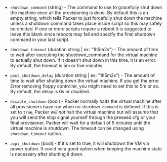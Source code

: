 <!-- Code generated from the comments of the ShutdownConfig struct in builder/virtualbox/common/shutdown_config.go; DO NOT EDIT MANUALLY -->

-   `shutdown_command` (string) - The command to use to gracefully shut down the
    machine once all the provisioning is done. By default this is an empty
    string, which tells Packer to just forcefully shut down the machine unless a
    shutdown command takes place inside script so this may safely be omitted. If
    one or more scripts require a reboot it is suggested to leave this blank
    since reboots may fail and specify the final shutdown command in your
    last script.
    
-   `shutdown_timeout` (duration string | ex: "1h5m2s") - The amount of time to wait after executing the
    shutdown_command for the virtual machine to actually shut down. If it
    doesn't shut down in this time, it is an error. By default, the timeout is
    5m or five minutes.
    
-   `post_shutdown_delay` (duration string | ex: "1h5m2s") - The amount of time to wait after shutting
    down the virtual machine. If you get the error
    Error removing floppy controller, you might need to set this to 5m
    or so. By default, the delay is 0s or disabled.
    
-   `disable_shutdown` (bool) - Packer normally halts the virtual machine after all provisioners have
    run when no `shutdown_command` is defined.  If this is set to `true`, Packer
    *will not* halt the virtual machine but will assume that you will send the stop
    signal yourself through the preseed.cfg or your final provisioner.
    Packer will wait for a default of 5 minutes until the virtual machine is shutdown.
    The timeout can be changed using `shutdown_timeout` option.
    
-   `acpi_shutdown` (bool) - If it's set to true, it will shutdown the VM via power button. It could be a good option
    when keeping the machine state is necessary after shutting it down.
    
